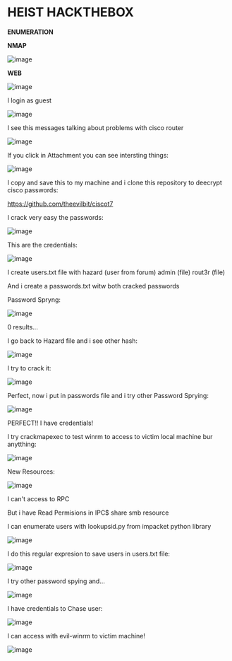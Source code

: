 # HEIST HACKTHEBOX

**ENUMERATION**

**NMAP**

![image](https://user-images.githubusercontent.com/79543461/184477884-22fc3ac3-08df-410f-b1c7-0e7bb103b35c.png)

**WEB**

![image](https://user-images.githubusercontent.com/79543461/184477942-a4541eca-b461-41e4-b2e9-8d6d5a51319c.png)

I login as guest

![image](https://user-images.githubusercontent.com/79543461/184477955-b930c622-818e-4b71-b89f-eb1b460606a9.png)

I see this messages talking about problems with cisco router

![image](https://user-images.githubusercontent.com/79543461/184478061-4c62dca4-7efe-42d2-b2db-f52ff6451b74.png)

If you click in Attachment you can see intersting things:

![image](https://user-images.githubusercontent.com/79543461/184477979-133fdad0-8660-4454-b704-7ddc69b77f5d.png)

I copy and save this to my machine and i clone this repository to deecrypt cisco passwords:

https://github.com/theevilbit/ciscot7

I crack very easy the passwords:

![image](https://user-images.githubusercontent.com/79543461/184478161-df18ce8c-a7ab-48f0-94ba-025963046827.png)

This are the credentials:

![image](https://user-images.githubusercontent.com/79543461/184478220-7ce78dc2-02bf-4c10-9dd8-7118347fc4ad.png)

I create users.txt file with hazard (user from forum) admin (file) rout3r (file) 

And i create a passwords.txt witw both cracked passwords

Password Spryng:

![image](https://user-images.githubusercontent.com/79543461/184478405-5ff3168a-6a79-4637-a04a-111c883476d8.png)

0 results...

I go back to Hazard file and i see other hash:

![image](https://user-images.githubusercontent.com/79543461/184478441-a81f4ab1-0c49-47a4-8ced-b53ac8ac5135.png)

I try to crack it:

![image](https://user-images.githubusercontent.com/79543461/184478452-f6a005f3-b7c5-45cc-906e-41381d12b2eb.png)

Perfect, now i put in passwords file and i try other Password Sprying:

![image](https://user-images.githubusercontent.com/79543461/184478572-fa610160-d9b3-4659-8486-15d0c98e6243.png)

PERFECT!! I have credentials!

I try crackmapexec to test winrm to access to victim local machine bur anytthing:

![image](https://user-images.githubusercontent.com/79543461/184478646-743ab519-f723-498d-83cc-ca7677d5f42e.png)

New Resources:

![image](https://user-images.githubusercontent.com/79543461/184478684-cbdfb79f-2192-4f8d-a75e-f24eb1da45f4.png)

I can't access to RPC

But i have Read Permisions in IPC$ share smb resource

I can enumerate users with lookupsid.py from impacket python library

![image](https://user-images.githubusercontent.com/79543461/184478860-8569e32c-59db-4ac9-bf5b-b5638a717ced.png)

I do this regular expresion to save users in users.txt file:

![image](https://user-images.githubusercontent.com/79543461/184478918-736aac75-7937-45f6-b09a-b9bab310d91c.png)

I try other password spying and...

![image](https://user-images.githubusercontent.com/79543461/184478943-83a7a661-11dd-49c2-98d9-bf2e4126f8c8.png)

I have credentials to Chase user:

![image](https://user-images.githubusercontent.com/79543461/184478974-96c54d98-4964-4cdd-80e2-88b7d0738215.png)

I can access with evil-winrm to victim machine!

![image](https://user-images.githubusercontent.com/79543461/184479022-e7afeca2-eb30-4695-ac28-b2d53aee42f8.png)

